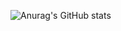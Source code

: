 ![Anurag's GitHub stats](https://github-readme-stats.vercel.app/api?username=Kdotseth7&show_icons=true&theme=radical)
